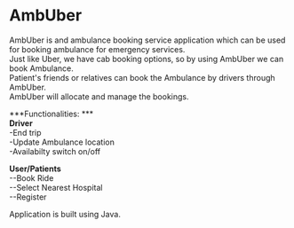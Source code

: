 # AmbUber
AmbUber is and ambulance booking service application which can be used for booking ambulance for emergency services. <br>
Just like Uber, we have cab booking options, so by using AmbUber we can book Ambulance.<br>
Patient's friends or relatives can book the Ambulance by drivers through AmbUber. <br>
AmbUber will allocate and manage the bookings. <br>

***Functionalities: ***<br>
**Driver** </br>
-End trip <br>
-Update Ambulance location <br>
-Availabilty switch on/off <br>

**User/Patients** <br>
--Book Ride <br>
--Select Nearest Hospital <br>
--Register <br>

Application is built using Java.
